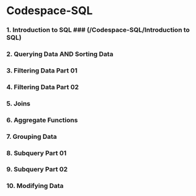# Codespace-SQL
### 1. Introduction to SQL ### (/Codespace-SQL/Introduction to SQL)
### 2. Querying Data AND Sorting Data ###
### 3. Filtering Data Part 01 ###
### 4. Filtering Data Part 02 ###
### 5. Joins ###
### 6. Aggregate Functions ###
### 7. Grouping Data ###
### 8. Subquery Part 01 ###
### 9. Subquery Part 02 ###
### 10. Modifying Data ###
